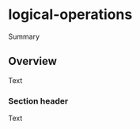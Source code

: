 # logical-operations

<!--@START_MENU_TOKEN@-->Summary<!--@END_MENU_TOKEN@-->

## Overview

<!--@START_MENU_TOKEN@-->Text<!--@END_MENU_TOKEN@-->

### Section header

<!--@START_MENU_TOKEN@-->Text<!--@END_MENU_TOKEN@-->
